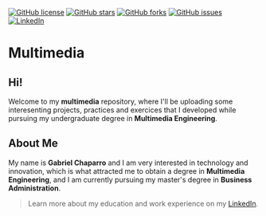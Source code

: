 [![GitHub license](https://img.shields.io/github/license/Gabrielchaparrov/multimedia)](https://github.com/Gabrielchaparrov/multimedia/blob/main/LICENSE)
[![GitHub stars](https://img.shields.io/github/stars/Gabrielchaparrov/multimedia)](https://github.com/Gabrielchaparrov/multimedia/stargazers)
[![GitHub forks](https://img.shields.io/github/forks/Gabrielchaparrov/multimedia)](https://github.com/Gabrielchaparrov/multimedia/network)
[![GitHub issues](https://img.shields.io/github/issues/Gabrielchaparrov/multimedia)](https://github.com/Gabrielchaparrov/multimedia/issues)
[![LinkedIn](https://img.shields.io/badge/LinkedIn-Gabriel%20Chaparro-blue?style=social&logo=linkedin)](https://www.linkedin.com/in/gabriel-chaparro/)


# Multimedia
## Hi!
Welcome to my **multimedia** repository, where I'll be uploading some interesenting projects, practices and exercices that I developed while pursuing my undergraduate degree in **Multimedia Engineering**.

## About Me
My name is **Gabriel Chaparro** and I am very interested in technology and innovation, which is what attracted me to obtain a degree in **Multimedia Engineering**, and I am currently pursuing my master's degree in **Business Administration**.

> Learn more about my education and work experience on my [LinkedIn](https://www.linkedin.com/in/gabriel-chaparro/).

